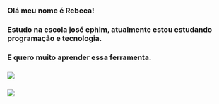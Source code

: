 ### Olá meu nome é Rebeca!
### Estudo na escola josé ephim, atualmente estou estudando programação e tecnologia.
### E quero muito aprender essa ferramenta.
### ![](https://media.tenor.com/Gz408T11T8gAAAAi/wiggle-cat-wiggle.gif)
### ![](https://media1.tenor.com/m/I0RrN1-KO1sAAAAd/shopping-food.gif)
